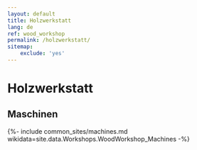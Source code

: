 ```yaml
---
layout: default
title: Holzwerkstatt
lang: de
ref: wood_workshop
permalink: /holzwerkstatt/
sitemap:
    exclude: 'yes'
---
```

# Holzwerkstatt
## Maschinen

{%- include common_sites/machines.md wikidata=site.data.Workshops.WoodWorkshop_Machines -%}
